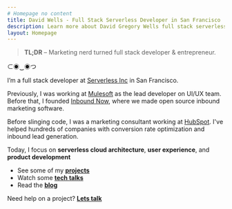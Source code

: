 ```yaml
---
# Homepage no content
title: David Wells - Full Stack Serverless Developer in San Francisco
description: Learn more about David Gregory Wells full stack serverless developer
layout: Homepage
---
```


> **TL;DR** – Marketing nerd turned full stack developer & entrepreneur.

⊂◉‿◉つ

I’m a full stack developer at [Serverless Inc](http://serverless.com) in San Francisco.

Previously, I was working at [Mulesoft](http://www.mulesoft.com) as the lead developer on UI/UX team. Before that, I founded [Inbound Now](http://www.inboundnow.com), where we made open source inbound marketing software.

Before slinging code, I was a marketing consultant working at [HubSpot](http://www.hubspot.com). I've helped hundreds of companies with conversion rate optimization and inbound lead generation.

Today, I focus on **serverless cloud architecture**, **user experience**, and **product development**

* See some of my [**projects**](/work)
* Watch some [**tech talks**](/talks)
* Read the [**blog**](/blog)

Need help on a project? **[Lets talk](/contact)**
